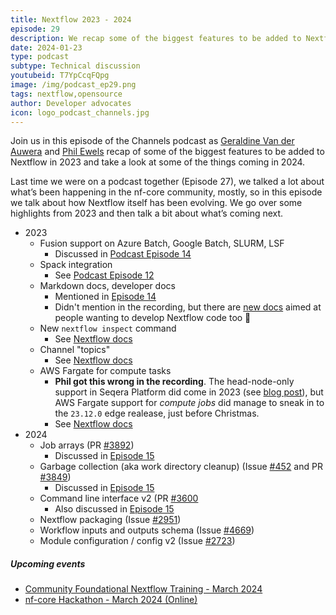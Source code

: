 ```yaml
---
title: Nextflow 2023 - 2024
episode: 29
description: We recap some of the biggest features to be added to Nextflow in 2023 and take a look at some of the things coming in 2024.
date: 2024-01-23
type: podcast
subtype: Technical discussion
youtubeid: T7YpCcqFQpg
image: /img/podcast_ep29.png
tags: nextflow,opensource
author: Developer advocates
icon: logo_podcast_channels.jpg
---
```


Join us in this episode of the Channels podcast as [Geraldine Van der Auwera](https://twitter.com/VdaGeraldine) and  [Phil Ewels](https://twitter.com/tallphil) recap of some of the biggest features to be added to Nextflow in 2023 and take a look at some of the things coming in 2024.

<!-- end-archive-description -->

Last time we were on a podcast together (Episode 27), we talked a lot about what’s been happening in the nf-core community, mostly, so in this episode we talk about how Nextflow itself has been evolving.
We go over some highlights from 2023 and then talk a bit about what’s coming next.

- 2023
    - Fusion support on Azure Batch, Google Batch, SLURM, LSF
        - Discussed in [Podcast Episode 14](https://nextflow.io/podcast/2023/ep14_summer_podcast_release_highlights.html)
    - Spack integration
        - See [Podcast Episode 12](https://nextflow.io/podcast/2023/ep12_s3_spack_local.html)
    - Markdown docs, developer docs
        - Mentioned in [Episode 14](https://nextflow.io/podcast/2023/ep14_summer_podcast_release_highlights.html)
        - Didn't mention in the recording, but there are [new docs](https://nextflow.io/docs/latest/developer/index.html) aimed at people wanting to develop Nextflow code too 🎉
    - New `nextflow inspect` command
        - See [Nextflow docs](https://nextflow.io/docs/edge/cli.html#inspect)
    - Channel "topics"
        - See [Nextflow docs](https://nextflow.io/docs/edge/channel.html#topic)
    - AWS Fargate for compute tasks
        - **Phil got this wrong in the recording**. The head-node-only support in Seqera Platform did come in 2023 (see [blog post](https://seqera.io/blog/seqera-and-aws-fargate/)), but AWS Fargate support for _compute jobs_ did manage to sneak in to the `23.12.0` edge realease, just before Christmas.
        - See [Nextflow docs](https://www.nextflow.io/docs/edge/aws.html#aws-fargate)
- 2024
    - Job arrays (PR [#3892](https://github.com/nextflow-io/nextflow/pull/3892))
        - Discussed in [Episode 15](https://nextflow.io/podcast/2023/ep15_from_command_line_to_cleanup.html)
    - Garbage collection (aka work directory cleanup) (Issue [#452](https://github.com/nextflow-io/nextflow/issues/452) and PR [#3849](https://github.com/nextflow-io/nextflow/pull/3849))
        - Discussed in [Episode 15](https://nextflow.io/podcast/2023/ep15_from_command_line_to_cleanup.html)
    - Command line interface v2 (PR [#3600](https://github.com/nextflow-io/nextflow/pull/3600)
        - Also discussed in [Episode 15](https://nextflow.io/podcast/2023/ep15_from_command_line_to_cleanup.html)
    - Nextflow packaging (Issue [#2951](https://github.com/nextflow-io/nextflow/issues/2951))
    - Workflow inputs and outputs schema  (Issue [#4669](https://github.com/nextflow-io/nextflow/issues/4669))
    - Module configuration / config v2  (Issue [#2723](https://github.com/nextflow-io/nextflow/issues/2723))

##### Upcoming events
- [Community Foundational Nextflow Training - March 2024](https://nf-co.re/events/2024/training-foundational-march)
- [nf-core Hackathon - March 2024 (Online)](https://nf-co.re/events/2024/hackathon-march-2024)



